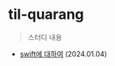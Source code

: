 # til-quarang

> 스터디 내용

- [swift에 대하여](https://docs.google.com/presentation/d/1FUmHumvnmzl2J4bjS4gf4IqQIjUnKr9q2IL1y0hwORw/edit#slide=id.g2ababc23a73_0_854)
 (2024.01.04)
